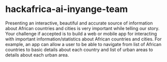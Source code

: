 # hackafrica-ai-inyange-team
Presenting an interactive, beautiful and accurate source of information about African countries and cities is very important while telling our story. Your challenge if accepted is to build a web or mobile app for interacting with important information/statistics about African countries and cities. For example, an app can allow a user to be able to navigate from list of African countries to basic details about each country and list of urban areas to details about each urban area.
